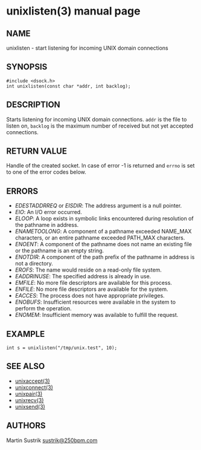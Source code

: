 # unixlisten(3) manual page

## NAME

unixlisten - start listening for incoming UNIX domain connections

## SYNOPSIS

```
#include <dsock.h>
int unixlisten(const char *addr, int backlog);
```

## DESCRIPTION

Starts listening for incoming UNIX domain connections. `addr` is the file to listen on, `backlog` is the maximum number of received but not yet accepted connections.

## RETURN VALUE

Handle of the created socket. In case of error -1 is returned and `errno` is set to one of the error codes below.

## ERRORS

* *EDESTADDRREQ* or *EISDIR*: The address argument is a null pointer.
* *EIO*: An I/O error occurred.
* *ELOOP*: A loop exists in symbolic links encountered during resolution of the pathname in address.
* *ENAMETOOLONG*: A component of a pathname exceeded NAME_MAX characters, or an entire pathname exceeded PATH_MAX characters.
* *ENOENT*: A component of the pathname does not name an existing file or the pathname is an empty string.
* *ENOTDIR*: A component of the path prefix of the pathname in address is not a directory.
* *EROFS*: The name would reside on a read-only file system.
* *EADDRINUSE*: The specified address is already in use.
* *EMFILE*: No more file descriptors are available for this process.
* *ENFILE*: No more file descriptors are available for the system.
* *EACCES*: The process does not have appropriate privileges.
* *ENOBUFS*: Insufficient resources were available in the system to perform the operation.
* *ENOMEM*: Insufficient memory was available to fulfill the request.

## EXAMPLE

```
int s = unixlisten("/tmp/unix.test", 10);
```

## SEE ALSO

* [unixaccept(3)](unixaccept.html)
* [unixconnect(3)](unixconnect.html)
* [unixpair(3)](unixpair.html)
* [unixrecv(3)](unixrecv.html)
* [unixsend(3)](unixsend.html)

## AUTHORS

Martin Sustrik <sustrik@250bpm.com>

